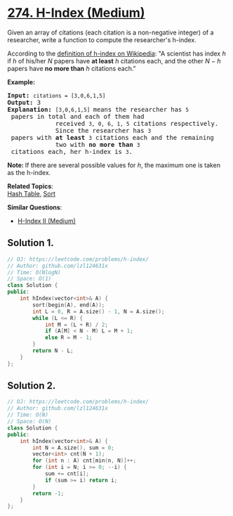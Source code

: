 # [274. H-Index (Medium)](https://leetcode.com/problems/h-index/)

<p>Given an array of citations (each citation is a non-negative integer) of a researcher, write a function to compute the researcher's h-index.</p>

<p>According to the <a href="https://en.wikipedia.org/wiki/H-index" target="_blank">definition of h-index on Wikipedia</a>: "A scientist has index <i>h</i> if <i>h</i> of his/her <i>N</i> papers have <b>at least</b> <i>h</i> citations each, and the other <i>N − h</i> papers have <b>no more than</b> <i>h</i> citations each."</p>

<p><b>Example:</b></p>

<pre><b>Input:</b> <code>citations = [3,0,6,1,5]</code>
<b>Output:</b> 3 
<strong>Explanation: </strong><code>[3,0,6,1,5] </code>means the researcher has <code>5</code> papers in total and each of them had 
             received <code>3, 0, 6, 1, 5</code> citations respectively. 
&nbsp;            Since the researcher has <code>3</code> papers with <b>at least</b> <code>3</code> citations each and the remaining 
&nbsp;            two with <b>no more than</b> <code>3</code> citations each, her h-index is <code>3</code>.</pre>

<p><strong>Note:&nbsp;</strong>If there are several possible values for <em>h</em>, the maximum one is taken as the h-index.</p>


**Related Topics**:  
[Hash Table](https://leetcode.com/tag/hash-table/), [Sort](https://leetcode.com/tag/sort/)

**Similar Questions**:
* [H-Index II (Medium)](https://leetcode.com/problems/h-index-ii/)

## Solution 1.

```cpp
// OJ: https://leetcode.com/problems/h-index/
// Author: github.com/lzl124631x
// Time: O(NlogN)
// Space: O(1)
class Solution {
public:
    int hIndex(vector<int>& A) {
        sort(begin(A), end(A));
        int L = 0, R = A.size() - 1, N = A.size();
        while (L <= R) {
            int M = (L + R) / 2;
            if (A[M] < N - M) L = M + 1;
            else R = M - 1;
        }
        return N - L;
    }
};
```

## Solution 2.

```cpp
// OJ: https://leetcode.com/problems/h-index/
// Author: github.com/lzl124631x
// Time: O(N)
// Space: O(N)
class Solution {
public:
    int hIndex(vector<int>& A) {
        int N = A.size(), sum = 0;
        vector<int> cnt(N + 1);
        for (int n : A) cnt[min(n, N)]++;
        for (int i = N; i >= 0; --i) {
            sum += cnt[i];
            if (sum >= i) return i;
        }
        return -1;
    }
};
```